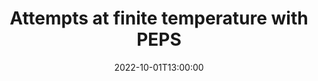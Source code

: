 ---
date: "2022-10-01T13:00:00"
speaker: "Juraj Hasik"
affiliation: "University of Amsterdam"
title: "Attempts at finite temperature with PEPS"
type: "lunchtalk"
abstract: false
---